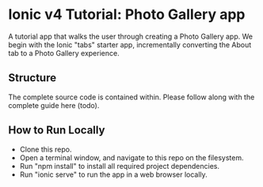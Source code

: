 # Ionic v4 Tutorial: Photo Gallery app

A tutorial app that walks the user through creating a Photo Gallery app. We begin with the Ionic "tabs" starter app, incrementally converting the About tab to a Photo Gallery experience.

## Structure
The complete source code is contained within. Please follow along with the complete guide here (todo).

## How to Run Locally
* Clone this repo.
* Open a terminal window, and navigate to this repo on the filesystem.
* Run "npm install" to install all required project dependencies. 
* Run "ionic serve" to run the app in a web browser locally.

